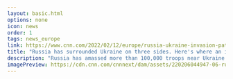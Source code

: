 ```yaml
---
layout: basic.html
options: none
icon: news
order: 1
tags: news_europe
link: https://www.cnn.com/2022/02/12/europe/russia-ukraine-invasion-paths-map-cmd-intl/index.html
title: "Russia has surrounded Ukraine on three sides. Here's where an invasion could be launched"
description: "Russia has amassed more than 100,000 troops near Ukraine's border in recent weeks, according to US estimates, raising fears from Western and Ukrainian intelligence officials that an invasion could be imminent."
imagePreview: https://cdn.cnn.com/cnnnext/dam/assets/220206044947-06-russia-troop-movement-satellite-video-synd-2.jpg
---
```

